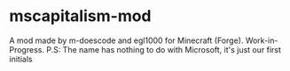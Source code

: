 # mscapitalism-mod
A mod made by m-doescode and egl1000 for Minecraft (Forge). Work-in-Progress. P.S: The name has nothing to do with Microsoft, it's just our first initials
